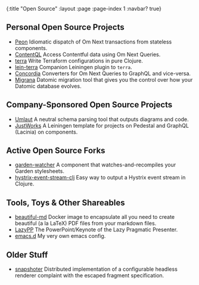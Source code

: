 {:title "Open Source"
 :layout :page
 :page-index 1
 :navbar? true}

## [](#personal-oss)Personal Open Source Projects

* [Peon](https://github.com/luchiniatwork/peon) Idiomatic dispatch of Om Next transactions from stateless components.
* [ContentQL](https://github.com/luchiniatwork/contentql) Access Contentful data using Om Next Queries.
* [terra](https://github.com/luchiniatwork/terra) Write Terraform configurations in pure Clojure.
* [lein-terra](https://github.com/luchiniatwork/lein-terra) Companion Leiningen plugin to `terra`.
* [Concordia](https://github.com/luchiniatwork/concordia) Converters for Om Next Queries to GraphQL and vice-versa.
* [Migrana](https://github.com/luchiniatwork/migrana) Datomic migration tool that gives you the control over how your Datomic database evolves.

## [](#work-oss)Company-Sponsored Open Source Projects

* [Umlaut](https://github.com/workco/umlaut) A neutral schema parsing tool that outputs diagrams and code.
* [JustWorks](https://github.com/workco/justworks) A Leiningen template for projects on Pedestal and GraphQL (Lacinia) on components.

## [](#active-forks)Active Open Source Forks

* [garden-watcher](https://github.com/luchiniatwork/garden-watcher) A component that watches-and-recompiles your Garden stylesheets.
* [hystrix-event-stream-clj](https://github.com/luchiniatwork/hystrix-event-stream-clj) Easy way to output a Hystrix event stream in Clojure.

## [](#tools-and-toys)Tools, Toys & Other Shareables

* [beautiful-md](https://github.com/luchiniatwork/beautiful-md) Docker image to encapsulate all you need to create beautiful (a la LaTeX) PDF files from your markdown files.
* [LazyPP](https://github.com/luchiniatwork/lazypp) The PowerPoint/Keynote of the Lazy Pragmatic Presenter.
* [emacs.d](https://github.com/luchiniatwork/emacs.d) My very own emacs config.

## Older Stuff

* [snapshoter](https://github.com/luchiniatwork/snapshoter) Distributed implementation of a configurable headless renderer complaint with the escaped fragment specification.

